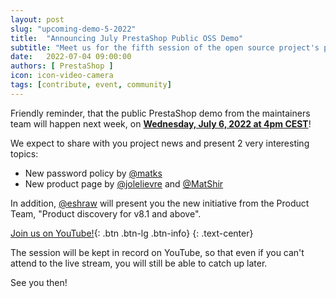 ```yaml
---
layout: post
slug: "upcoming-demo-5-2022"
title:  "Announcing July PrestaShop Public OSS Demo"
subtitle: "Meet us for the fifth session of the open source project's public demo in 2022"
date:   2022-07-04 09:00:00
authors: [ PrestaShop ]
icon: icon-video-camera
tags: [contribute, event, community]
---
```


Friendly reminder, that the public PrestaShop demo from the maintainers team will happen next week, on [**Wednesday, July 6, 2022 at 4pm CEST**](https://www.youtube.com/watch?v=-JzJTygO_bg)!

We expect to share with you project news and present 2 very interesting topics:
- New password policy by [@matks](https://github.com/matks)
- New product page by [@jolelievre](https://github.com/jolelievre) and [@MatShir](https://github.com/MatShir)

In addition, [@eshraw](https://github.com/eshraw) will present you the new initiative from the Product Team, "Product discovery for v8.1 and above".

[Join us on YouTube!](https://www.youtube.com/watch?v=-JzJTygO_bg){: .btn .btn-lg .btn-info}
{: .text-center}

The session will be kept in record on YouTube, so that even if you can't attend to the live stream, you will still be able to catch up later.

See you then!
